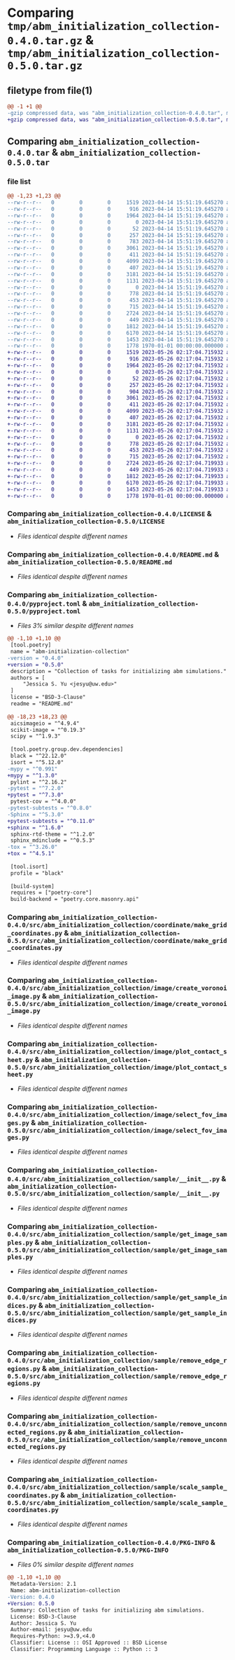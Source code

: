 # Comparing `tmp/abm_initialization_collection-0.4.0.tar.gz` & `tmp/abm_initialization_collection-0.5.0.tar.gz`

## filetype from file(1)

```diff
@@ -1 +1 @@
-gzip compressed data, was "abm_initialization_collection-0.4.0.tar", max compression
+gzip compressed data, was "abm_initialization_collection-0.5.0.tar", max compression
```

## Comparing `abm_initialization_collection-0.4.0.tar` & `abm_initialization_collection-0.5.0.tar`

### file list

```diff
@@ -1,23 +1,23 @@
--rw-r--r--   0        0        0     1519 2023-04-14 15:51:19.645270 abm_initialization_collection-0.4.0/LICENSE
--rw-r--r--   0        0        0      916 2023-04-14 15:51:19.645270 abm_initialization_collection-0.4.0/README.md
--rw-r--r--   0        0        0     1964 2023-04-14 15:51:19.645270 abm_initialization_collection-0.4.0/pyproject.toml
--rw-r--r--   0        0        0        0 2023-04-14 15:51:19.645270 abm_initialization_collection-0.4.0/src/abm_initialization_collection/__init__.py
--rw-r--r--   0        0        0       52 2023-04-14 15:51:19.645270 abm_initialization_collection-0.4.0/src/abm_initialization_collection/__main__.py
--rw-r--r--   0        0        0      257 2023-04-14 15:51:19.645270 abm_initialization_collection-0.4.0/src/abm_initialization_collection/coordinate/__init__.py
--rw-r--r--   0        0        0      783 2023-04-14 15:51:19.645270 abm_initialization_collection-0.4.0/src/abm_initialization_collection/coordinate/filter_coordinate_bounds.py
--rw-r--r--   0        0        0     3061 2023-04-14 15:51:19.645270 abm_initialization_collection-0.4.0/src/abm_initialization_collection/coordinate/make_grid_coordinates.py
--rw-r--r--   0        0        0      411 2023-04-14 15:51:19.645270 abm_initialization_collection-0.4.0/src/abm_initialization_collection/image/__init__.py
--rw-r--r--   0        0        0     4099 2023-04-14 15:51:19.645270 abm_initialization_collection-0.4.0/src/abm_initialization_collection/image/create_voronoi_image.py
--rw-r--r--   0        0        0      407 2023-04-14 15:51:19.645270 abm_initialization_collection-0.4.0/src/abm_initialization_collection/image/get_image_bounds.py
--rw-r--r--   0        0        0     3181 2023-04-14 15:51:19.645270 abm_initialization_collection-0.4.0/src/abm_initialization_collection/image/plot_contact_sheet.py
--rw-r--r--   0        0        0     1131 2023-04-14 15:51:19.645270 abm_initialization_collection-0.4.0/src/abm_initialization_collection/image/select_fov_images.py
--rw-r--r--   0        0        0        0 2023-04-14 15:51:19.645270 abm_initialization_collection-0.4.0/src/abm_initialization_collection/py.typed
--rw-r--r--   0        0        0      778 2023-04-14 15:51:19.645270 abm_initialization_collection-0.4.0/src/abm_initialization_collection/sample/__init__.py
--rw-r--r--   0        0        0      453 2023-04-14 15:51:19.645270 abm_initialization_collection-0.4.0/src/abm_initialization_collection/sample/exclude_selected_ids.py
--rw-r--r--   0        0        0      715 2023-04-14 15:51:19.645270 abm_initialization_collection-0.4.0/src/abm_initialization_collection/sample/get_image_samples.py
--rw-r--r--   0        0        0     2724 2023-04-14 15:51:19.645270 abm_initialization_collection-0.4.0/src/abm_initialization_collection/sample/get_sample_indices.py
--rw-r--r--   0        0        0      449 2023-04-14 15:51:19.645270 abm_initialization_collection-0.4.0/src/abm_initialization_collection/sample/include_selected_ids.py
--rw-r--r--   0        0        0     1812 2023-04-14 15:51:19.645270 abm_initialization_collection-0.4.0/src/abm_initialization_collection/sample/remove_edge_regions.py
--rw-r--r--   0        0        0     6170 2023-04-14 15:51:19.645270 abm_initialization_collection-0.4.0/src/abm_initialization_collection/sample/remove_unconnected_regions.py
--rw-r--r--   0        0        0     1453 2023-04-14 15:51:19.645270 abm_initialization_collection-0.4.0/src/abm_initialization_collection/sample/scale_sample_coordinates.py
--rw-r--r--   0        0        0     1778 1970-01-01 00:00:00.000000 abm_initialization_collection-0.4.0/PKG-INFO
+-rw-r--r--   0        0        0     1519 2023-05-26 02:17:04.715932 abm_initialization_collection-0.5.0/LICENSE
+-rw-r--r--   0        0        0      916 2023-05-26 02:17:04.715932 abm_initialization_collection-0.5.0/README.md
+-rw-r--r--   0        0        0     1964 2023-05-26 02:17:04.715932 abm_initialization_collection-0.5.0/pyproject.toml
+-rw-r--r--   0        0        0        0 2023-05-26 02:17:04.715932 abm_initialization_collection-0.5.0/src/abm_initialization_collection/__init__.py
+-rw-r--r--   0        0        0       52 2023-05-26 02:17:04.715932 abm_initialization_collection-0.5.0/src/abm_initialization_collection/__main__.py
+-rw-r--r--   0        0        0      257 2023-05-26 02:17:04.715932 abm_initialization_collection-0.5.0/src/abm_initialization_collection/coordinate/__init__.py
+-rw-r--r--   0        0        0      904 2023-05-26 02:17:04.715932 abm_initialization_collection-0.5.0/src/abm_initialization_collection/coordinate/filter_coordinate_bounds.py
+-rw-r--r--   0        0        0     3061 2023-05-26 02:17:04.715932 abm_initialization_collection-0.5.0/src/abm_initialization_collection/coordinate/make_grid_coordinates.py
+-rw-r--r--   0        0        0      411 2023-05-26 02:17:04.715932 abm_initialization_collection-0.5.0/src/abm_initialization_collection/image/__init__.py
+-rw-r--r--   0        0        0     4099 2023-05-26 02:17:04.715932 abm_initialization_collection-0.5.0/src/abm_initialization_collection/image/create_voronoi_image.py
+-rw-r--r--   0        0        0      407 2023-05-26 02:17:04.715932 abm_initialization_collection-0.5.0/src/abm_initialization_collection/image/get_image_bounds.py
+-rw-r--r--   0        0        0     3181 2023-05-26 02:17:04.715932 abm_initialization_collection-0.5.0/src/abm_initialization_collection/image/plot_contact_sheet.py
+-rw-r--r--   0        0        0     1131 2023-05-26 02:17:04.715932 abm_initialization_collection-0.5.0/src/abm_initialization_collection/image/select_fov_images.py
+-rw-r--r--   0        0        0        0 2023-05-26 02:17:04.715932 abm_initialization_collection-0.5.0/src/abm_initialization_collection/py.typed
+-rw-r--r--   0        0        0      778 2023-05-26 02:17:04.715932 abm_initialization_collection-0.5.0/src/abm_initialization_collection/sample/__init__.py
+-rw-r--r--   0        0        0      453 2023-05-26 02:17:04.715932 abm_initialization_collection-0.5.0/src/abm_initialization_collection/sample/exclude_selected_ids.py
+-rw-r--r--   0        0        0      715 2023-05-26 02:17:04.715932 abm_initialization_collection-0.5.0/src/abm_initialization_collection/sample/get_image_samples.py
+-rw-r--r--   0        0        0     2724 2023-05-26 02:17:04.719933 abm_initialization_collection-0.5.0/src/abm_initialization_collection/sample/get_sample_indices.py
+-rw-r--r--   0        0        0      449 2023-05-26 02:17:04.719933 abm_initialization_collection-0.5.0/src/abm_initialization_collection/sample/include_selected_ids.py
+-rw-r--r--   0        0        0     1812 2023-05-26 02:17:04.719933 abm_initialization_collection-0.5.0/src/abm_initialization_collection/sample/remove_edge_regions.py
+-rw-r--r--   0        0        0     6170 2023-05-26 02:17:04.719933 abm_initialization_collection-0.5.0/src/abm_initialization_collection/sample/remove_unconnected_regions.py
+-rw-r--r--   0        0        0     1453 2023-05-26 02:17:04.719933 abm_initialization_collection-0.5.0/src/abm_initialization_collection/sample/scale_sample_coordinates.py
+-rw-r--r--   0        0        0     1778 1970-01-01 00:00:00.000000 abm_initialization_collection-0.5.0/PKG-INFO
```

### Comparing `abm_initialization_collection-0.4.0/LICENSE` & `abm_initialization_collection-0.5.0/LICENSE`

 * *Files identical despite different names*

### Comparing `abm_initialization_collection-0.4.0/README.md` & `abm_initialization_collection-0.5.0/README.md`

 * *Files identical despite different names*

### Comparing `abm_initialization_collection-0.4.0/pyproject.toml` & `abm_initialization_collection-0.5.0/pyproject.toml`

 * *Files 3% similar despite different names*

```diff
@@ -1,10 +1,10 @@
 [tool.poetry]
 name = "abm-initialization-collection"
-version = "0.4.0"
+version = "0.5.0"
 description = "Collection of tasks for initializing abm simulations."
 authors = [
     "Jessica S. Yu <jesyu@uw.edu>"
 ]
 license = "BSD-3-Clause"
 readme = "README.md"
 
@@ -18,23 +18,23 @@
 aicsimageio = "^4.9.4"
 scikit-image = "^0.19.3"
 scipy = "^1.9.3"
 
 [tool.poetry.group.dev.dependencies]
 black = "^22.12.0"
 isort = "^5.12.0"
-mypy = "^0.991"
+mypy = "^1.3.0"
 pylint = "^2.16.2"
-pytest = "^7.2.0"
+pytest = "^7.3.0"
 pytest-cov = "^4.0.0"
-pytest-subtests = "^0.8.0"
-Sphinx = "^5.3.0"
+pytest-subtests = "^0.11.0"
+sphinx = "^1.6.0"
 sphinx-rtd-theme = "^1.2.0"
 sphinx_mdinclude = "^0.5.3"
-tox = "^3.26.0"
+tox = "^4.5.1"
 
 [tool.isort]
 profile = "black"
 
 [build-system]
 requires = ["poetry-core"]
 build-backend = "poetry.core.masonry.api"
```

### Comparing `abm_initialization_collection-0.4.0/src/abm_initialization_collection/coordinate/make_grid_coordinates.py` & `abm_initialization_collection-0.5.0/src/abm_initialization_collection/coordinate/make_grid_coordinates.py`

 * *Files identical despite different names*

### Comparing `abm_initialization_collection-0.4.0/src/abm_initialization_collection/image/create_voronoi_image.py` & `abm_initialization_collection-0.5.0/src/abm_initialization_collection/image/create_voronoi_image.py`

 * *Files identical despite different names*

### Comparing `abm_initialization_collection-0.4.0/src/abm_initialization_collection/image/plot_contact_sheet.py` & `abm_initialization_collection-0.5.0/src/abm_initialization_collection/image/plot_contact_sheet.py`

 * *Files identical despite different names*

### Comparing `abm_initialization_collection-0.4.0/src/abm_initialization_collection/image/select_fov_images.py` & `abm_initialization_collection-0.5.0/src/abm_initialization_collection/image/select_fov_images.py`

 * *Files identical despite different names*

### Comparing `abm_initialization_collection-0.4.0/src/abm_initialization_collection/sample/__init__.py` & `abm_initialization_collection-0.5.0/src/abm_initialization_collection/sample/__init__.py`

 * *Files identical despite different names*

### Comparing `abm_initialization_collection-0.4.0/src/abm_initialization_collection/sample/get_image_samples.py` & `abm_initialization_collection-0.5.0/src/abm_initialization_collection/sample/get_image_samples.py`

 * *Files identical despite different names*

### Comparing `abm_initialization_collection-0.4.0/src/abm_initialization_collection/sample/get_sample_indices.py` & `abm_initialization_collection-0.5.0/src/abm_initialization_collection/sample/get_sample_indices.py`

 * *Files identical despite different names*

### Comparing `abm_initialization_collection-0.4.0/src/abm_initialization_collection/sample/remove_edge_regions.py` & `abm_initialization_collection-0.5.0/src/abm_initialization_collection/sample/remove_edge_regions.py`

 * *Files identical despite different names*

### Comparing `abm_initialization_collection-0.4.0/src/abm_initialization_collection/sample/remove_unconnected_regions.py` & `abm_initialization_collection-0.5.0/src/abm_initialization_collection/sample/remove_unconnected_regions.py`

 * *Files identical despite different names*

### Comparing `abm_initialization_collection-0.4.0/src/abm_initialization_collection/sample/scale_sample_coordinates.py` & `abm_initialization_collection-0.5.0/src/abm_initialization_collection/sample/scale_sample_coordinates.py`

 * *Files identical despite different names*

### Comparing `abm_initialization_collection-0.4.0/PKG-INFO` & `abm_initialization_collection-0.5.0/PKG-INFO`

 * *Files 0% similar despite different names*

```diff
@@ -1,10 +1,10 @@
 Metadata-Version: 2.1
 Name: abm-initialization-collection
-Version: 0.4.0
+Version: 0.5.0
 Summary: Collection of tasks for initializing abm simulations.
 License: BSD-3-Clause
 Author: Jessica S. Yu
 Author-email: jesyu@uw.edu
 Requires-Python: >=3.9,<4.0
 Classifier: License :: OSI Approved :: BSD License
 Classifier: Programming Language :: Python :: 3
```

